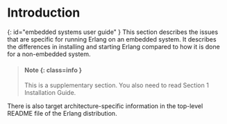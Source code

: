 # Introduction

[](){: id="embedded systems user guide" }
This section describes the issues that are specific for running Erlang on an embedded system. It describes the differences in installing and starting Erlang compared to how it is done for a non-embedded system.

> #### Note {: class=info }
> This is a supplementary section. You also need to read Section 1 Installation Guide.

There is also target architecture-specific information in the top-level README file of the Erlang distribution.
